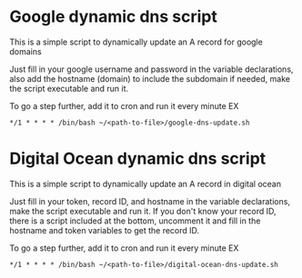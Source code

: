 # Google dynamic dns script

This is a simple script to dynamically update an A record for google domains

Just fill in your google username and password in the variable declarations, also add the hostname (domain) to include the subdomain if needed, make the script executable and run it.

To go a step further, add it to cron and run it every minute EX 
``` 
*/1 * * * * /bin/bash ~/<path-to-file>/google-dns-update.sh
```

# Digital Ocean dynamic dns script

This is a simple script to dynamically update an A record in digital ocean

Just fill in your token, record ID, and hostname in the variable declarations, make the script executable and run it.
If you don't know your record ID, there is a script included at the bottom, uncomment it and fill in the hostname and token variables to get the record ID.

To go a step further, add it to cron and run it every minute EX 
``` 
*/1 * * * * /bin/bash ~/<path-to-file>/digital-ocean-dns-update.sh
```
